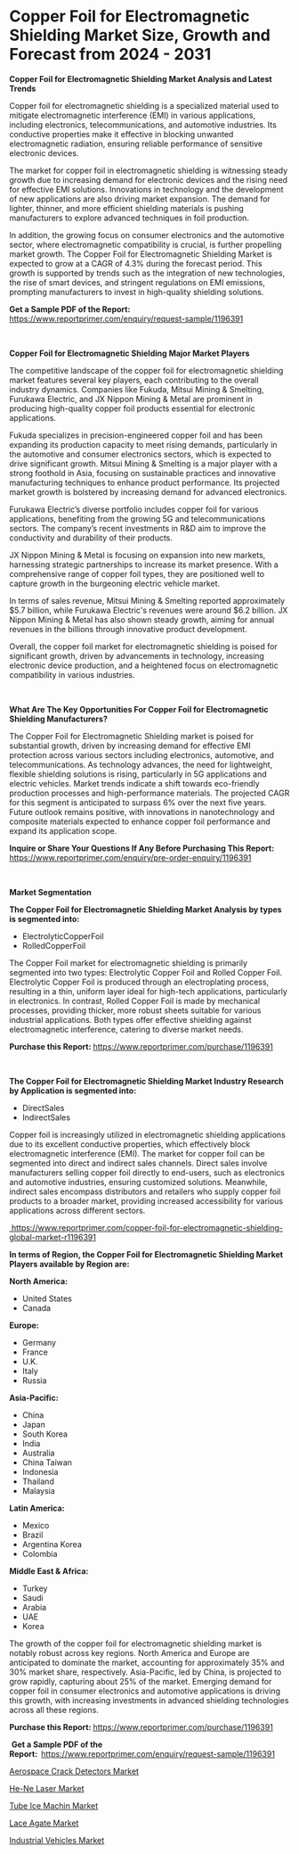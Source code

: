 <p><h1>Copper Foil for Electromagnetic Shielding Market Size, Growth and Forecast from 2024 - 2031</h1></p><p><strong>Copper Foil for Electromagnetic Shielding Market Analysis and Latest Trends</strong></p>
<p><p>Copper foil for electromagnetic shielding is a specialized material used to mitigate electromagnetic interference (EMI) in various applications, including electronics, telecommunications, and automotive industries. Its conductive properties make it effective in blocking unwanted electromagnetic radiation, ensuring reliable performance of sensitive electronic devices. </p><p>The market for copper foil in electromagnetic shielding is witnessing steady growth due to increasing demand for electronic devices and the rising need for effective EMI solutions. Innovations in technology and the development of new applications are also driving market expansion. The demand for lighter, thinner, and more efficient shielding materials is pushing manufacturers to explore advanced techniques in foil production.</p><p>In addition, the growing focus on consumer electronics and the automotive sector, where electromagnetic compatibility is crucial, is further propelling market growth. The Copper Foil for Electromagnetic Shielding Market is expected to grow at a CAGR of 4.3% during the forecast period. This growth is supported by trends such as the integration of new technologies, the rise of smart devices, and stringent regulations on EMI emissions, prompting manufacturers to invest in high-quality shielding solutions.</p></p>
<p><strong>Get a Sample PDF of the Report:&nbsp;</strong> <a href="https://www.reportprimer.com/enquiry/request-sample/1196391">https://www.reportprimer.com/enquiry/request-sample/1196391</a></p>
<p>&nbsp;</p>
<p><strong>Copper Foil for Electromagnetic Shielding Major Market Players</strong></p>
<p><p>The competitive landscape of the copper foil for electromagnetic shielding market features several key players, each contributing to the overall industry dynamics. Companies like Fukuda, Mitsui Mining & Smelting, Furukawa Electric, and JX Nippon Mining & Metal are prominent in producing high-quality copper foil products essential for electronic applications.</p><p>Fukuda specializes in precision-engineered copper foil and has been expanding its production capacity to meet rising demands, particularly in the automotive and consumer electronics sectors, which is expected to drive significant growth. Mitsui Mining & Smelting is a major player with a strong foothold in Asia, focusing on sustainable practices and innovative manufacturing techniques to enhance product performance. Its projected market growth is bolstered by increasing demand for advanced electronics.</p><p>Furukawa Electric’s diverse portfolio includes copper foil for various applications, benefiting from the growing 5G and telecommunications sectors. The company’s recent investments in R&D aim to improve the conductivity and durability of their products.</p><p>JX Nippon Mining & Metal is focusing on expansion into new markets, harnessing strategic partnerships to increase its market presence. With a comprehensive range of copper foil types, they are positioned well to capture growth in the burgeoning electric vehicle market.</p><p>In terms of sales revenue, Mitsui Mining & Smelting reported approximately $5.7 billion, while Furukawa Electric's revenues were around $6.2 billion. JX Nippon Mining & Metal has also shown steady growth, aiming for annual revenues in the billions through innovative product development.</p><p>Overall, the copper foil market for electromagnetic shielding is poised for significant growth, driven by advancements in technology, increasing electronic device production, and a heightened focus on electromagnetic compatibility in various industries.</p></p>
<p>&nbsp;</p>
<p><strong>What Are The Key Opportunities For Copper Foil for Electromagnetic Shielding Manufacturers?</strong></p>
<p><p>The Copper Foil for Electromagnetic Shielding market is poised for substantial growth, driven by increasing demand for effective EMI protection across various sectors including electronics, automotive, and telecommunications. As technology advances, the need for lightweight, flexible shielding solutions is rising, particularly in 5G applications and electric vehicles. Market trends indicate a shift towards eco-friendly production processes and high-performance materials. The projected CAGR for this segment is anticipated to surpass 6% over the next five years. Future outlook remains positive, with innovations in nanotechnology and composite materials expected to enhance copper foil performance and expand its application scope.</p></p>
<p><strong>Inquire or Share Your Questions If Any Before Purchasing This Report:</strong> <a href="https://www.reportprimer.com/enquiry/pre-order-enquiry/1196391">https://www.reportprimer.com/enquiry/pre-order-enquiry/1196391</a></p>
<p>&nbsp;</p>
<p><strong>Market Segmentation</strong></p>
<p><strong>The Copper Foil for Electromagnetic Shielding Market Analysis by types is segmented into:</strong></p>
<p><ul><li>ElectrolyticCopperFoil</li><li>RolledCopperFoil</li></ul></p>
<p><p>The Copper Foil market for electromagnetic shielding is primarily segmented into two types: Electrolytic Copper Foil and Rolled Copper Foil. Electrolytic Copper Foil is produced through an electroplating process, resulting in a thin, uniform layer ideal for high-tech applications, particularly in electronics. In contrast, Rolled Copper Foil is made by mechanical processes, providing thicker, more robust sheets suitable for various industrial applications. Both types offer effective shielding against electromagnetic interference, catering to diverse market needs.</p></p>
<p><strong>Purchase this Report:&nbsp;</strong><a href="https://www.reportprimer.com/purchase/1196391">https://www.reportprimer.com/purchase/1196391</a></p>
<p>&nbsp;</p>
<p><strong>The Copper Foil for Electromagnetic Shielding Market Industry Research by Application is segmented into:</strong></p>
<p><ul><li>DirectSales</li><li>IndirectSales</li></ul></p>
<p><p>Copper foil is increasingly utilized in electromagnetic shielding applications due to its excellent conductive properties, which effectively block electromagnetic interference (EMI). The market for copper foil can be segmented into direct and indirect sales channels. Direct sales involve manufacturers selling copper foil directly to end-users, such as electronics and automotive industries, ensuring customized solutions. Meanwhile, indirect sales encompass distributors and retailers who supply copper foil products to a broader market, providing increased accessibility for various applications across different sectors.</p></p>
<p><a href="https://www.reportprimer.com/copper-foil-for-electromagnetic-shielding-global-market-r1196391">&nbsp;https://www.reportprimer.com/copper-foil-for-electromagnetic-shielding-global-market-r1196391</a></p>
<p><strong>In terms of Region, the Copper Foil for Electromagnetic Shielding Market Players available by Region are:</strong></p>
<p>
    <p> <strong> North America: </strong>
        <ul>
            <li>United States</li>
            <li>Canada</li>
        </ul>
        </p> 
    <p> <strong> Europe: </strong>
        <ul>
            <li>Germany</li>
            <li>France</li>
            <li>U.K.</li>
            <li>Italy</li>
            <li>Russia</li>
        </ul>
        </p> 
    <p> <strong> Asia-Pacific: </strong>
        <ul>
            <li>China</li>
            <li>Japan</li>
            <li>South Korea</li>
            <li>India</li>
            <li>Australia</li>
            <li>China Taiwan</li>
            <li>Indonesia</li>
            <li>Thailand</li>
            <li>Malaysia</li>
        </ul>
        </p> 
    <p> <strong> Latin America: </strong>
        <ul>
            <li>Mexico</li>
            <li>Brazil</li>
            <li>Argentina Korea</li>
            <li>Colombia</li>
        </ul>
        </p> 
    <p> <strong> Middle East & Africa: </strong>
        <ul>
            <li>Turkey</li>
            <li>Saudi</li>
            <li>Arabia</li>
            <li>UAE</li>
            <li>Korea</li>
        </ul>
    </p>
    </p>
<p><p>The growth of the copper foil for electromagnetic shielding market is notably robust across key regions. North America and Europe are anticipated to dominate the market, accounting for approximately 35% and 30% market share, respectively. Asia-Pacific, led by China, is projected to grow rapidly, capturing about 25% of the market. Emerging demand for copper foil in consumer electronics and automotive applications is driving this growth, with increasing investments in advanced shielding technologies across all these regions.</p></p>
<p><strong>Purchase this Report: </strong><a href="https://www.reportprimer.com/purchase/1196391">https://www.reportprimer.com/purchase/1196391</a></p>
<p>&nbsp;<strong>Get a Sample PDF of the Report:&nbsp;&nbsp;</strong><a href="https://www.reportprimer.com/enquiry/request-sample/1196391">https://www.reportprimer.com/enquiry/request-sample/1196391</a></p>
<p><strong></strong></p>
<p><p><a href="https://issuu.com/reportprime-2/docs/aerospace-crack-detectors-market-si_3c0481a811520c">Aerospace Crack Detectors Market</a></p><p><a href="https://medium.com/@lkxjzrja20/unveiling-market-trends-global-he-ne-laser-market-growth-and-regional-insights-2024-2031-415ac3bdf7a2?postPublishedType=repub">He-Ne Laser Market</a></p><p><a href="https://issuu.com/reportprime-2/docs/tube-ice-machin-market-size-2030.pp_48e9a3b6398cf8">Tube Ice Machin Market</a></p><p><a href="https://www.linkedin.com/pulse/driving-factors-behind-lace-agate-market-trends-applications-8z1vf">Lace Agate Market</a></p><p><a href="https://medium.com/@lkxjzrja20/what-are-the-growth-drivers-in-industrial-vehicles-market-f83181c89c17">Industrial Vehicles Market</a></p></p>
